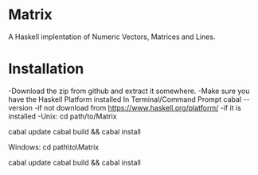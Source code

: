 Matrix
======

A Haskell implentation of Numeric Vectors, Matrices and Lines.

Installation
============

-Download the zip from github and extract it somewhere.
-Make sure you have the Haskell Platform installed
  In Terminal/Command Prompt
  cabal --version
-if not download from https://www.haskell.org/platform/
-if it is installed
-Unix:
  cd path/to/Matrix
  
  cabal update
  cabal build && cabal install
  
Windows:
  cd path\to\Matrix

  cabal update
  cabal build && cabal install
